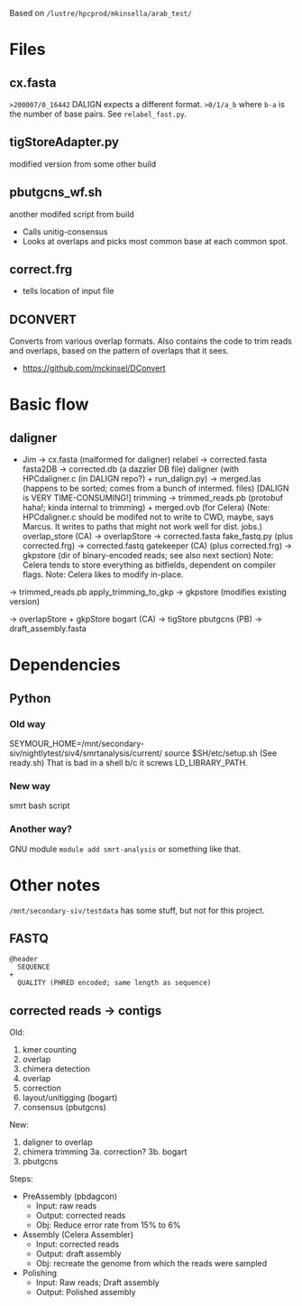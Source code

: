 Based on `/lustre/hpcprod/mkinsella/arab_test/`

# Files
## cx.fasta
`>200007/0_16442`
DALIGN expects a different format.
`>0/1/a_b`
where `b-a` is the number of base pairs. See `relabel_fast.py`.

## tigStoreAdapter.py
modified version from some other build

## pbutgcns_wf.sh
another modifed script from build
- Calls unitig-consensus
- Looks at overlaps and picks most common base at each common spot.

## correct.frg
- tells location of input file

## DCONVERT
Converts from various overlap formats.
Also contains the code to trim reads and overlaps, based on the pattern of overlaps that it sees.
  *  https://github.com/mckinsel/DConvert

# Basic flow
## daligner
- Jim -> cx.fasta (malformed for daligner)
  relabel -> corrected.fasta
  fasta2DB -> corrected.db (a dazzler DB file)
  daligner (with HPCdaligner.c (in DALIGN repo?) + run_dalign.py) -> merged.las (happens to be sorted; comes from a bunch of intermed. files)
    [DALIGN is VERY TIME-CONSUMING!]
  trimming -> trimmed_reads.pb (protobuf haha!; kinda internal to trimming) + merged.ovb (for Celera)
(Note: HPCdaligner.c should be modifed not to write to CWD, maybe, says Marcus. It writes to paths that
 might not work well for dist. jobs.)
  overlap_store (CA) -> overlapStore
-> corrected.fasta
  fake_fastq.py (plus corrected.frg) -> corrected.fastq
  gatekeeper (CA) (plus corrected.frg) -> gkpstore (dir of binary-encoded reads; see also next section)
Note: Celera tends to store everything as bitfields, dependent on compiler flags.
Note: Celera likes to modify in-place.

-> trimmed_reads.pb
  apply_trimming_to_gkp -> gkpstore (modifies existing version)

-> overlapStore + gkpStore
  bogart (CA) -> tigStore
  pbutgcns (PB) -> draft_assembly.fasta

## 

# Dependencies
## Python
### Old way
SEYMOUR_HOME=/mnt/secondary-siv/nightlytest/siv4/smrtanalysis/current/
source $SH/etc/setup.sh
(See ready.sh)
That is bad in a shell b/c it screws LD_LIBRARY_PATH.

### New way
smrt bash script
### Another way?
GNU module
`module add smrt-analysis` or something like that.


# Other notes
`/mnt/secondary-siv/testdata` has some stuff,  but not for this project.

## FASTQ
```
@header
  SEQUENCE
+
  QUALITY (PHRED encoded; same length as sequence)
```

## corrected reads -> contigs
Old:
1. kmer counting
2. overlap
3. chimera detection
4. overlap
5. correction
6. layout/unitigging (bogart)
7. consensus (pbutgcns)

New:
1. daligner to overlap
2. chimera trimming
3a. correction?
3b. bogart
4. pbutgcns

Steps:
- PreAssembly (pbdagcon)
  - Input: raw reads
  - Output: corrected reads
  - Obj: Reduce error rate from 15% to 6%
- Assembly (Celera Assembler)
  - Input: corrected reads
  - Output: draft assembly
  - Obj: recreate the genome from which the reads were sampled
- Polishing
  - Input: Raw reads; Draft assembly
  - Output: Polished assembly

